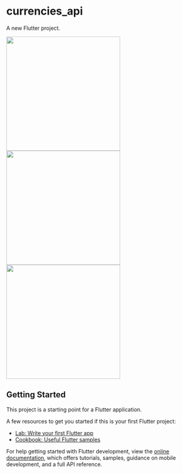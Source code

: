 # currencies_api

A new Flutter project.

<img src="https://user-images.githubusercontent.com/113710907/224476583-b8c485e7-e843-4bd5-acb0-0337f9e319b1.mp4"    width=300>    
<img src="https://user-images.githubusercontent.com/113710907/224476597-bb22bf80-bd68-4568-8174-1b98f5e6b51b.jpg"  width=300>
<img src="https://user-images.githubusercontent.com/113710907/224476601-63bc75d3-50fb-430d-bb2a-bd5b5adc0fbe.jpg"  width=300>







## Getting Started

This project is a starting point for a Flutter application.

A few resources to get you started if this is your first Flutter project:

- [Lab: Write your first Flutter app](https://docs.flutter.dev/get-started/codelab)
- [Cookbook: Useful Flutter samples](https://docs.flutter.dev/cookbook)

For help getting started with Flutter development, view the
[online documentation](https://docs.flutter.dev/), which offers tutorials,
samples, guidance on mobile development, and a full API reference.
